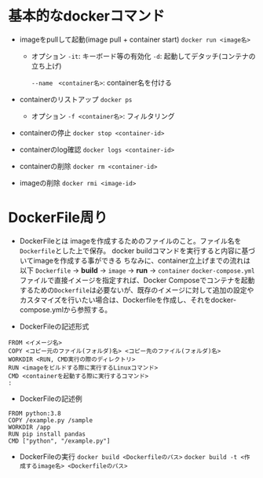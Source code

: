 # 基本的なdockerコマンド

- imageをpullして起動(image pull + container start)
```docker run <image名>```
  - オプション
    ```-it```: キーボード等の有効化
    ```-d```: 起動してデタッチ(コンテナの立ち上げ)

    ```--name　<container名>```: container名を付ける

- containerのリストアップ
```docker ps```
  - オプション
        ```-f <container名>```: フィルタリング

- containerの停止
```docker stop <container-id>```

- containerのlog確認
```docker logs <container-id>```

- containerの削除
```docker rm <container-id>```

- imageの削除
```docker rmi <image-id>```

# DockerFile周り

- DockerFileとは
imageを作成するためのファイルのこと。ファイル名を`Dockerfile`とした上で保存。
docker buildコマンドを実行すると内容に基づいてimageを作成する事ができる
ちなみに、container立上げまでの流れは以下
`Dockerfile` -> **build** -> `image` -> **run** -> `container`
`docker-compose.yml`ファイルで直接イメージを指定すれば、Docker Composeでコンテナを起動するための`Dockerfile`は必要ないが、既存のイメージに対して追加の設定やカスタマイズを行いたい場合は、Dockerfileを作成し、それをdocker-compose.ymlから参照する。

- DockerFileの記述形式

```
FROM <イメージ名>
COPY <コピー元のファイル(フォルダ)名> <コピー先のファイル(フォルダ)名>
WORKDIR <RUN, CMD実行の際のディレクトリ>
RUN <imageをビルドする際に実行するLinuxコマンド>
CMD <containerを起動する際に実行するコマンド>
:
```

- DockerFileの記述例

```
FROM python:3.8
COPY /example.py /sample
WORKDIR /app
RUN pip install pandas
CMD ["python", "/example.py"]
```

- DockerFileの実行
```docker build <Dockerfileのパス>```
```docker build -t <作成するimage名> <Dockerfileのパス>```
